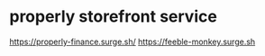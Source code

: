 properly storefront service
============================

https://properly-finance.surge.sh/
https://feeble-monkey.surge.sh